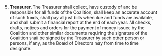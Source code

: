 5. **Treasurer.** The Treasurer shall collect, have custody of and be responsible for all funds of the Coalition, shall keep an accurate account of such funds, shall pay all just bills when due and funds are available, and shall submit a financial report at the end of each year. All checks, drafts, notices and orders for the payment of money issued by the Coalition and other similar documents requiring the signature of the Coalition shall be signed by the Treasurer by such other person or persons, if any, as the Board of Directors may from time to time designate.